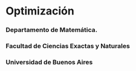 # Optimización

### Departamento de Matemática.
### Facultad de Ciencias Exactas y Naturales
### Universidad de Buenos Aires

